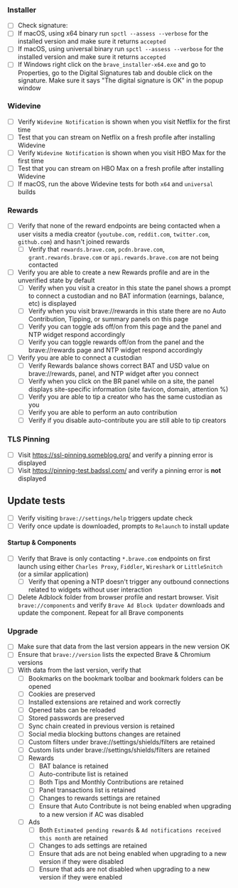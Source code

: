 ### Installer

- [ ]  Check signature: 
  - [ ] If macOS, using x64 binary run `spctl --assess --verbose` for the installed version and make sure it returns `accepted` 
  - [ ] If macOS, using universal binary run `spctl --assess --verbose` for the installed version and make sure it returns `accepted` 
  - [ ] If Windows right click on the `brave_installer-x64.exe` and go to Properties, go to the Digital Signatures tab and double click on the signature.  Make sure it says "The digital signature is OK" in the popup window

### Widevine

- [ ]  Verify `Widevine Notification` is shown when you visit Netflix for the first time
- [ ]  Test that you can stream on Netflix on a fresh profile after installing Widevine
- [ ]  Verify `Widevine Notification` is shown when you visit HBO Max for the first time
- [ ]  Test that you can stream on HBO Max on a fresh profile after installing Widevine
- [ ]  If macOS, run the above Widevine tests for both `x64` and `universal` builds

### Rewards

- [ ] Verify that none of the reward endpoints are being contacted when a user visits a media creator (`youtube.com`, `reddit.com`, `twitter.com`, `github.com`) and hasn't joined rewards
  - [ ] Verify that `rewards.brave.com`, `pcdn.brave.com`, `grant.rewards.brave.com` or `api.rewards.brave.com` are not being contacted
- [ ] Verify you are able to create a new Rewards profile and are in the unverified state by default
  - [ ] Verify when you visit a creator in this state the panel shows a prompt to connect a custodian and no BAT information (earnings, balance, etc) is displayed
  - [ ] Verify when you visit brave://rewards in this state there are no Auto Contribution, Tipping, or summary panels on this page
  - [ ] Verify you can toggle ads off/on from this page and the panel and NTP widget respond accordingly
  - [ ] Verify you can toggle rewards off/on from the panel and the brave://rewards page and NTP widget respond accordingly
- [ ] Verify you are able to connect a custodian
  - [ ] Verify Rewards balance shows correct BAT and USD value on brave://rewards, panel, and NTP widget after you connect
  - [ ] Verify when you click on the BR panel while on a site, the panel displays site-specific information (site favicon, domain, attention %)
  - [ ] Verify you are able to tip a creator who has the same custodian as you
  - [ ] Verify you are able to perform an auto contribution
  - [ ] Verify if you disable auto-contribute you are still able to tip creators

### TLS Pinning

- [ ] Visit https://ssl-pinning.someblog.org/ and verify a pinning error is displayed
- [ ] Visit https://pinning-test.badssl.com/ and verify a pinning error is **not** displayed

## Update tests

- [ ]  Verify visiting `brave://settings/help` triggers update check
- [ ]  Verify once update is downloaded, prompts to `Relaunch` to install update

#### Startup & Components

- [ ] Verify that Brave is only contacting `*.brave.com` endpoints on first launch using either `Charles Proxy`, `Fiddler`, `Wireshark` or `LittleSnitch` (or a similar application)
  - [ ] Verify that opening a NTP doesn't trigger any outbound connections related to widgets without user interaction
- [ ] Delete Adblock folder from browser profile and restart browser. Visit `brave://components` and verify `Brave Ad Block Updater` downloads and update the component. Repeat for all Brave components

### Upgrade

- [ ] Make sure that data from the last version appears in the new version OK
- [ ] Ensure that `brave://version` lists the expected Brave & Chromium versions
- [ ] With data from the last version, verify that
  - [ ] Bookmarks on the bookmark toolbar and bookmark folders can be opened
  - [ ] Cookies are preserved
  - [ ] Installed extensions are retained and work correctly
  - [ ] Opened tabs can be reloaded
  - [ ] Stored passwords are preserved
  - [ ] Sync chain created in previous version is retained
  - [ ] Social media blocking buttons changes are retained
  - [ ] Custom filters under brave://settings/shields/filters are retained
  - [ ] Custom lists under brave://settings/shields/filters are retained
  - [ ] Rewards
    - [ ] BAT balance is retained
    - [ ] Auto-contribute list is retained
    - [ ] Both Tips and Monthly Contributions are retained
    - [ ] Panel transactions list is retained
    - [ ] Changes to rewards settings are retained
    - [ ] Ensure that Auto Contribute is not being enabled when upgrading to a new version if AC was disabled
  - [ ] Ads
    - [ ] Both `Estimated pending rewards` & `Ad notifications received this month` are retained
    - [ ] Changes to ads settings are retained
    - [ ] Ensure that ads are not being enabled when upgrading to a new version if they were disabled
    - [ ] Ensure that ads are not disabled when upgrading to a new version if they were enabled
